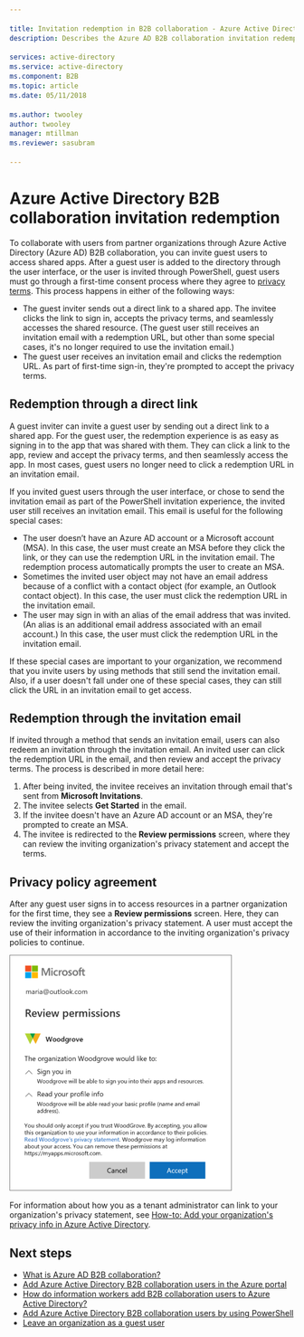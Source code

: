 ```yaml
---

title: Invitation redemption in B2B collaboration - Azure Active Directory | Microsoft Docs
description: Describes the Azure AD B2B collaboration invitation redemption experience for end users, including the agreement to privacy terms.

services: active-directory
ms.service: active-directory
ms.component: B2B
ms.topic: article
ms.date: 05/11/2018

ms.author: twooley
author: twooley
manager: mtillman
ms.reviewer: sasubram

---
```


# Azure Active Directory B2B collaboration invitation redemption

To collaborate with users from partner organizations through Azure Active Directory (Azure AD) B2B collaboration, you can invite guest users to access shared apps. After a guest user is added to the directory through the user interface, or the user is invited through PowerShell, guest users must go through a first-time consent process where they agree to [privacy terms](#privacy-policy-agreement). This process happens in either of the following ways:

- The guest inviter sends out a direct link to a shared app. The invitee clicks the link to sign in, accepts the privacy terms, and seamlessly accesses the shared resource. (The guest user still receives an invitation email with a redemption URL, but other than some special cases, it's no longer required to use the invitation email.)  
- The guest user receives an invitation email and clicks the redemption URL. As part of first-time sign-in, they're prompted to accept the privacy terms.

## Redemption through a direct link

A guest inviter can invite a guest user by sending out a direct link to a shared app. For the guest user, the redemption experience is as easy as signing in to the app that was shared with them. They can click a link to the app, review and accept the privacy terms, and then seamlessly access the app. In most cases, guest users no longer need to click a redemption URL in an invitation email.

If you invited guest users through the user interface, or chose to send the invitation email as part of the PowerShell invitation experience, the invited user still receives an invitation email. This email is useful for the following special cases:

- The user doesn’t have an Azure AD account or a Microsoft account (MSA). In this case, the user must create an MSA before they click the link, or they can use the redemption URL in the invitation email. The redemption process automatically prompts the user to create an MSA.
- Sometimes the invited user object may not have an email address because of a conflict with a contact object (for example, an Outlook contact object). In this case, the user must click the redemption URL in the invitation email.
- The user may sign in with an alias of the email address that was invited. (An alias is an additional email address associated with an email account.) In this case, the user must click the redemption URL in the invitation email.

If these special cases are important to your organization, we recommend that you invite users by using methods that still send the invitation email. Also, if a user doesn't fall under one of these special cases, they can still click the URL in an invitation email to get access.

## Redemption through the invitation email

If invited through a method that sends an invitation email, users can also redeem an invitation through the invitation email. An invited user can click the redemption URL in the email, and then review and accept the privacy terms. The process is described in more detail here:

1.	After being invited, the invitee receives an invitation through email that's sent from **Microsoft Invitations**.
2.	The invitee selects **Get Started** in the email.
3.	If the invitee doesn't have an Azure AD account or an MSA, they're prompted to create an MSA.
4.	The invitee is redirected to the **Review permissions** screen, where they can review the inviting organization's privacy statement and accept the terms.

## Privacy policy agreement

After any guest user signs in to access resources in a partner organization for the first time, they see a **Review permissions** screen. Here, they can review the inviting organization's privacy statement. A user must accept the use of their information in accordance to the inviting organization's privacy policies to continue.

![Screenshot showing user settings in Access Panel](media/active-directory-b2b-redemption-experience/ConsentScreen.png) 

For information about how you as a tenant administrator can link to your organization's privacy statement, see [How-to: Add your organization's privacy info in Azure Active Directory](https://aka.ms/adprivacystatement).

## Next steps

- [What is Azure AD B2B collaboration?](active-directory-b2b-what-is-azure-ad-b2b.md)
- [Add Azure Active Directory B2B collaboration users in the Azure portal](active-directory-b2b-admin-add-users.md)
- [How do information workers add B2B collaboration users to Azure Active Directory?](active-directory-b2b-iw-add-users.md)
- [Add Azure Active Directory B2B collaboration users by using PowerShell](active-directory-b2b-api.md#powershell)
- [Leave an organization as a guest user](active-directory-b2b-leave-the-organization.md)